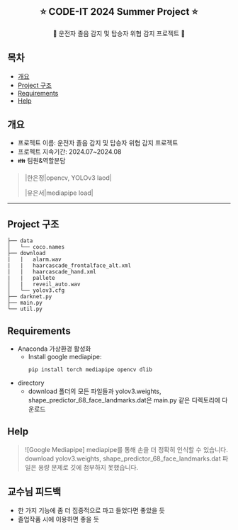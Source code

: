 <div align="center">
<h2> ⭐ CODE-IT 2024 Summer Project ⭐</h2>
🚨 운전자 졸음 감지 및 탑승자 위협 감지 프로젝트 🚗
</div>

## 목차
  - [개요](#개요) 
  - [Project 구조](#Project-구조)
  - [Requirements](#Requirements)
  - [Help](#Help)

## 개요
- 프로젝트 이름: 운전자 졸음 감지 및 탑승자 위협 감지 프로젝트
- 프로젝트 지속기간: 2024.07~2024.08
- 👪 팀원&역할분담
>   |한은정|opencv, YOLOv3 laod|
>
>  |유은서|mediapipe load|

***

## Project 구조

```
├── data
│   └── coco.names
├── download
|   |   alarm.wav
|   |   haarcascade_frontalface_alt.xml
|   |   haarcascade_hand.xml
|   |   pallete
│   |   reveil_auto.wav
│   └── yolov3.cfg
├── darknet.py
├── main.py
└── util.py

```

## Requirements
* Anaconda 가상환경 활성화
  * Install google mediapipe:
    ```shell
    pip install torch mediapipe opencv dlib
    ```
* directory
  * download 폴더의 모든 파일들과 yolov3.weights, shape_predictor_68_face_landmarks.dat은 main.py 같은 디렉토리에 다운로드

## Help

>![Google Mediapipe]
>mediapipe를 통해 손을 더 정확히 인식할 수 있습니다.
>download
>yolov3.weights, shape_predictor_68_face_landmarks.dat 파일은 용량 문제로 깃에 첨부하지 못했습니다.


## 교수님 피드백
- 한 가지 기능에 좀 더 집중적으로 파고 들었다면 좋았을 듯
- 졸업작품 시에 이용하면 좋을 듯
